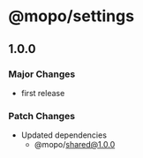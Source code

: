 # @mopo/settings

## 1.0.0

### Major Changes

- first release

### Patch Changes

- Updated dependencies
  - @mopo/shared@1.0.0
